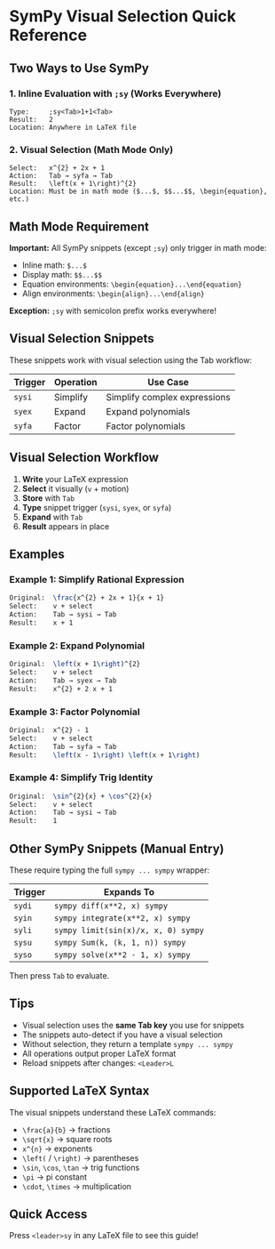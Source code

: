 # SymPy Visual Selection Quick Reference

## Two Ways to Use SymPy

### 1. Inline Evaluation with `;sy` (Works Everywhere)
```
Type:     ;sy<Tab>1+1<Tab>
Result:   2
Location: Anywhere in LaTeX file
```

### 2. Visual Selection (Math Mode Only)
```
Select:   x^{2} + 2x + 1
Action:   Tab → syfa → Tab
Result:   \left(x + 1\right)^{2}
Location: Must be in math mode ($...$, $$...$$, \begin{equation}, etc.)
```

## Math Mode Requirement

**Important:** All SymPy snippets (except `;sy`) only trigger in math mode:
- Inline math: `$...$`
- Display math: `$$...$$`
- Equation environments: `\begin{equation}...\end{equation}`
- Align environments: `\begin{align}...\end{align}`

**Exception:** `;sy` with semicolon prefix works everywhere!

## Visual Selection Snippets

These snippets work with visual selection using the Tab workflow:

| Trigger | Operation | Use Case |
|---------|-----------|----------|
| `sysi` | Simplify | Simplify complex expressions |
| `syex` | Expand | Expand polynomials |
| `syfa` | Factor | Factor polynomials |

## Visual Selection Workflow

1. **Write** your LaTeX expression
2. **Select** it visually (`v` + motion)
3. **Store** with `Tab`
4. **Type** snippet trigger (`sysi`, `syex`, or `syfa`)
5. **Expand** with `Tab`
6. **Result** appears in place

## Examples

### Example 1: Simplify Rational Expression
```latex
Original:  \frac{x^{2} + 2x + 1}{x + 1}
Select:    v + select
Action:    Tab → sysi → Tab
Result:    x + 1
```

### Example 2: Expand Polynomial
```latex
Original:  \left(x + 1\right)^{2}
Select:    v + select
Action:    Tab → syex → Tab
Result:    x^{2} + 2 x + 1
```

### Example 3: Factor Polynomial
```latex
Original:  x^{2} - 1
Select:    v + select
Action:    Tab → syfa → Tab
Result:    \left(x - 1\right) \left(x + 1\right)
```

### Example 4: Simplify Trig Identity
```latex
Original:  \sin^{2}{x} + \cos^{2}{x}
Select:    v + select
Action:    Tab → sysi → Tab
Result:    1
```

## Other SymPy Snippets (Manual Entry)

These require typing the full `sympy ... sympy` wrapper:

| Trigger | Expands To |
|---------|------------|
| `sydi` | `sympy diff(x**2, x) sympy` |
| `syin` | `sympy integrate(x**2, x) sympy` |
| `syli` | `sympy limit(sin(x)/x, x, 0) sympy` |
| `sysu` | `sympy Sum(k, (k, 1, n)) sympy` |
| `syso` | `sympy solve(x**2 - 1, x) sympy` |

Then press `Tab` to evaluate.

## Tips

- Visual selection uses the **same Tab key** you use for snippets
- The snippets auto-detect if you have a visual selection
- Without selection, they return a template `sympy ... sympy`
- All operations output proper LaTeX format
- Reload snippets after changes: `<Leader>L`

## Supported LaTeX Syntax

The visual snippets understand these LaTeX commands:
- `\frac{a}{b}` → fractions
- `\sqrt{x}` → square roots
- `x^{n}` → exponents
- `\left(` / `\right)` → parentheses
- `\sin`, `\cos`, `\tan` → trig functions
- `\pi` → pi constant
- `\cdot`, `\times` → multiplication

## Quick Access

Press `<leader>sy` in any LaTeX file to see this guide!
